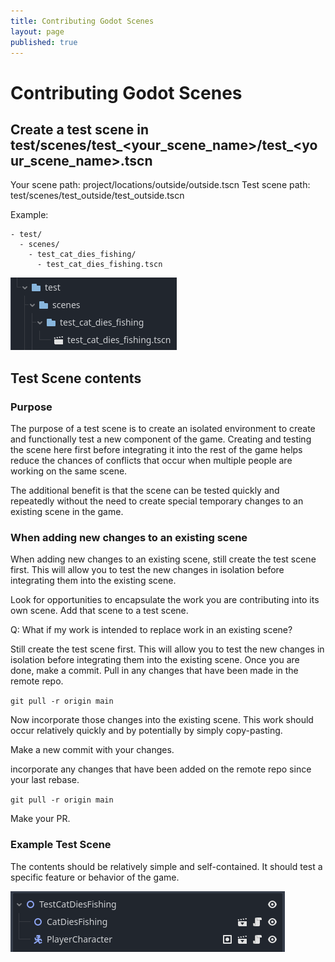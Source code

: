 ```yaml
---
title: Contributing Godot Scenes
layout: page
published: true
---
```

# Contributing Godot Scenes

## Create a test scene in test/scenes/test_<your_scene_name>/test_<your_scene_name>.tscn

Your scene path: project/locations/outside/outside.tscn
Test scene path: test/scenes/test_outside/test_outside.tscn

Example:

```text
- test/
  - scenes/
    - test_cat_dies_fishing/
      - test_cat_dies_fishing.tscn
```

![alt text](image.png)

## Test Scene contents

### Purpose

The purpose of a test scene is to create an isolated environment to create and functionally test a new component of the game. Creating and testing the scene here first before integrating it into the rest of the game helps reduce the chances of conflicts that occur when multiple people are working on the same scene.

The additional benefit is that the scene can be tested quickly and repeatedly without the need to create special temporary changes to an existing scene in the game.

### When adding new changes to an existing scene

When adding new changes to an existing scene, still create the test scene first. This will allow you to test the new changes in isolation before integrating them into the existing scene.

Look for opportunities to encapsulate the work you are contributing into its own scene. Add that scene to a test scene.

Q: What if my work is intended to replace work in an existing scene?

Still create the test scene first. This will allow you to test the new changes in isolation before integrating them into the existing scene. Once you are done, make a commit. Pull in any changes that have been made in the remote repo.

`git pull -r origin main`

Now incorporate those changes into the existing scene. This work should occur relatively quickly and by potentially by simply copy-pasting.

Make a new commit with your changes.

incorporate any changes that have been added on the remote repo since your last rebase.

`git pull -r origin main`

Make your PR.

### Example Test Scene

The contents should be relatively simple and self-contained. It should test a specific feature or behavior of the game.

![alt text](image-3.png)
